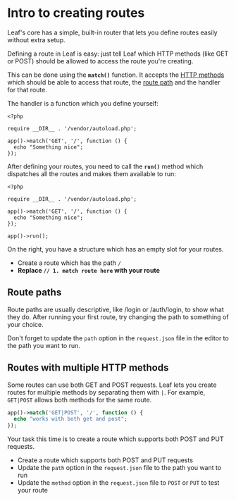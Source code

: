 # Intro to creating routes

Leaf's core has a simple, built-in router that lets you define routes easily without extra setup.

Defining a route in Leaf is easy: just tell Leaf which HTTP methods (like GET or POST) should be allowed to access the route you're creating.

This can be done using the **`match()`** function. It accepts the [HTTP methods](https://restfulapi.net/http-methods/) which should be able to access that route, the [route path](https://www.toolsqa.com/rest-assured/rest-routes/) and the handler for that route.

The handler is a function which you define yourself:

```php{5-7}
<?php

require __DIR__ . '/vendor/autoload.php';

app()->match('GET', '/', function () {
  echo "Something nice";
});
```

After defining your routes, you need to call the **`run()`** method which dispatches all the routes and makes them available to run:

```php{9}
<?php

require __DIR__ . '/vendor/autoload.php';

app()->match('GET', '/', function () {
  echo "Something nice";
});

app()->run();
```

On the right, you have a structure which has an empty slot for your routes.

- Create a route which has the path `/`
- **Replace `// 1. match route here` with your route**

## Route paths

Route paths are usually descriptive, like /login or /auth/login, to show what they do. After running your first route, try changing the path to something of your choice.

Don't forget to update the `path` option in the `request.json` file in the editor to the path you want to run.

## Routes with multiple HTTP methods

Some routes can use both GET and POST requests. Leaf lets you create routes for multiple methods by separating them with `|`. For example, `GET|POST` allows both methods for the same route.

```php
app()->match('GET|POST', '/', function () {
  echo "works with both get and post";
});
```

Your task this time is to create a route which supports both POST and PUT requests.

- Create a route which supports both POST and PUT requests
- Update the `path` option in the `request.json` file to the path you want to run
- Update the `method` option in the `request.json` file to `POST` or `PUT` to test your route
